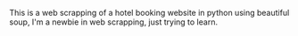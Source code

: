 This is a web scrapping of a hotel booking website in python using beautiful soup, I'm a newbie in web scrapping, just trying to learn.
